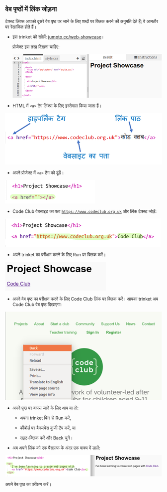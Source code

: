 ## वेब पृष्ठों में लिंक जोड़ना

टेक्स्ट लिंक्स आपको दूसरे वेब पृष्ठ पर जाने के लिए शब्दों पर क्लिक करने की अनुमति देते हैं; वे आमतौर पर रेखांकित होते हैं।

+ इस trinket को खोलें: [jumpto.cc/web-showcase](http://jumpto.cc/web-showcase)।
    
    प्रोजेक्ट इस तरह दिखना चाहिए:
    
    ![स्क्रीनशॉट](images/showcase-starter.png)

+ HTML में `<a>` टैग लिंक्स के लिए इस्तेमाल किया जाता हैं।

![स्क्रीनशॉट](images/showcase-link.png)

+ अपने प्रोजेक्ट में `<a>` टैग को ढूंढें। 

![स्क्रीनशॉट](images/showcase-a-template.png)

+ Code Club वेबसाइट का पता [` https://www.codeclub.org.uk `](https://www.codeclub.org.uk) और लिंक टेक्स्ट जोड़ें:

![स्क्रीनशॉट](images/showcase-code-club.png)

+ अपने trinket का परीक्षण करने के लिए Run पर क्लिक करें।

![स्क्रीनशॉट](images/showcase-cc-output.png)

+ अपने वेब पृष्ठ का परीक्षण करने के लिए Code Club लिंक पर क्लिक करें। आपका trinket अब Code Club वेब पृष्ठ दिखाएगा: 

![स्क्रीनशॉट](images/showcase-cc-website.png)

+ अपने पृष्ठ पर वापस जाने के लिए आप या तो:
    
    + अपना trinket फिर से Run करें,
    
    + कीबोर्ड पर बैकस्पेस कुंजी टैप करें, या
    
    + राइट-क्लिक करें और Back चुनें।

+ अब अपने लिंक को एक पैराग्राफ के अंदर एक वाक्य में डालें:

![स्क्रीनशॉट](images/showcase-paragraph.png)

अपने वेब पृष्ठ का परीक्षण करें।